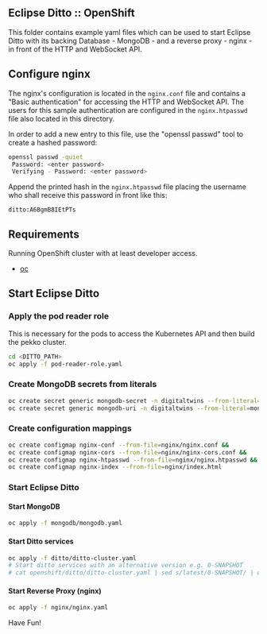 ## Eclipse Ditto :: OpenShift

This folder contains example yaml files which can be used to start Eclipse Ditto 
with its backing Database - MongoDB - and a reverse proxy - nginx - in front of the HTTP and WebSocket API.

## Configure nginx
The nginx's configuration is located in the `nginx.conf` file and contains a "Basic authentication" 
for accessing the HTTP and WebSocket API. The users for this sample authentication are configured 
in the `nginx.htpasswd` file also located in this directory.

In order to add a new entry to this file, use the "openssl passwd" tool to create a hashed password:
```bash
openssl passwd -quiet
 Password: <enter password>
 Verifying - Password: <enter password>
```

Append the printed hash in the `nginx.htpasswd` file placing the username who shall receive this 
password in front like this:
```
ditto:A6BgmB8IEtPTs
```

## Requirements
Running OpenShift cluster with at least developer access.
* [oc](https://docs.openshift.com/container-platform/latest/cli_reference/get_started_cli.html)

## Start Eclipse Ditto

### Apply the pod reader role 
This is necessary for the pods to access the Kubernetes API and then build the pekko cluster.
```bash
cd <DITTO_PATH>
oc apply -f pod-reader-role.yaml
```

### Create MongoDB secrets from literals
```bash
oc create secret generic mongodb-secret -n digitaltwins --from-literal=MONGODB_PASSWORD='mongodb-secret-pw' --from-literal=MONGODB_ADMIN_PASSWORD='mongodb-admin-secret-pw' &&
oc create secret generic mongodb-uri -n digitaltwins --from-literal=mongodb-uri='mongodb://mongodb-user:mongodb-secret-pw@mongodb:27017/iot-things?ssl=false'
```

### Create configuration mappings
```bash
oc create configmap nginx-conf --from-file=nginx/nginx.conf &&
oc create configmap nginx-cors --from-file=nginx/nginx-cors.conf &&
oc create configmap nginx-htpasswd --from-file=nginx/nginx.htpasswd &&
oc create configmap nginx-index --from-file=nginx/index.html
```

### Start Eclipse Ditto

#### Start MongoDB
```bash
oc apply -f mongodb/mongodb.yaml
```

#### Start Ditto services
```bash
oc apply -f ditto/ditto-cluster.yaml
# Start ditto services with an alternative version e.g. 0-SNAPSHOT
# cat openshift/ditto/ditto-cluster.yaml | sed s/latest/0-SNAPSHOT/ | oc apply -f -
```

#### Start Reverse Proxy (nginx)
```bash
oc apply -f nginx/nginx.yaml
```

Have Fun!
